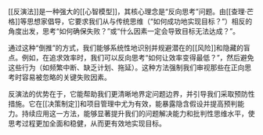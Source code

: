 [[反演法]]是一种强大的[[心智模型]]，其核心理念是“反向思考”问题。由[[查理·芒格]]等思想家倡导，它要求我们从与传统思维（“如何成功地实现目标？”）相反的角度出发，思考“如何确保失败？”或“什么因素一定会导致目标无法达成？”。

通过这种“倒推”的方式，我们能够系统性地识别并规避潜在的[[风险]]和隐藏的盲点。例如，在追求效率时，我们可以反向思考“如何让效率变得最低？”，然后避免这些行为（如频繁中断、缺乏计划、拖延）。这种方法强制我们审视那些在正向思考时容易被忽略的关键失败因素。

反演法的优势在于，它能帮助我们更清晰地界定问题边界，并引导我们采取预防性措施。它在[[决策制定]]和项目管理中尤为有效，能暴露隐含假设并提高预判能力。持续应用这一方法，能够显著提升我们的问题解决能力和批判性思维水平，使思考过程更加全面和稳健，从而更有效地实现目标。